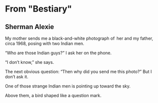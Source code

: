 # From "Bestiary"
## Sherman Alexie
My mother sends me a black-and-white
photograph of   her and my father, circa
1968, posing with two Indian men.

“Who are those Indian guys?” I ask her
on the phone.

“I don’t know,” she says.

The next obvious question: “Then why
did you send me this photo?” But I don’t
ask it.

One of those strange Indian men is
pointing up toward the sky.

Above them, a bird shaped like a
question mark.